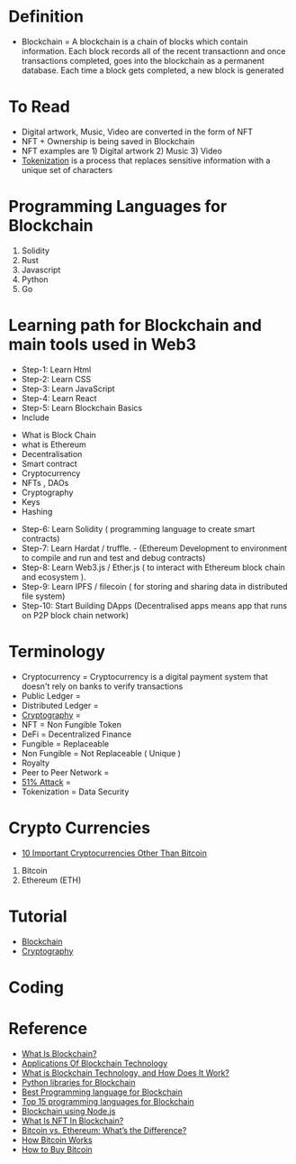 # Definition
* Blockchain = A blockchain is a chain of blocks which contain information. Each block records all of the recent transactionn and once transactions completed, goes into the blockchain as a permanent database. Each time a block gets completed, a new block is generated

# To Read
* Digital artwork, Music, Video are converted in the form of NFT
* NFT + Ownership is being saved in Blockchain
* NFT examples are 1) Digital artwork 2) Music 3) Video
* [Tokenization](https://blockchain.oodles.io/blog/blockchain-based-tokenization-essentials/) is a process that replaces sensitive information with a unique set of characters
# Programming Languages for Blockchain
1. Solidity
2. Rust
3. Javascript
4. Python
5. Go

# Learning path for Blockchain and main tools used in Web3
* Step-1: Learn Html
* Step-2: Learn CSS
* Step-3: Learn JavaScript
* Step-4: Learn React
* Step-5: Learn Blockchain Basics
* Include
- What is Block Chain
- what is Ethereum
- Decentralisation
- Smart contract
- Cryptocurrency
- NFTs , DAOs
- Cryptography
- Keys
- Hashing
* Step-6: Learn Solidity ( programming language to create smart contracts)
* Step-7: Learn Hardat / truffle. - (Ethereum Development to environment to compile and run and test and debug contracts)
* Step-8: Learn Web3.js / Ether.js ( to interact with Ethereum block chain and ecosystem ).
* Step-9: Learn IPFS / filecoin ( for storing and sharing data in distributed file system)
* Step-10: Start Building DApps (Decentralised apps means app that runs on P2P block chain network)



# Terminology
* Cryptocurrency = Cryptocurrency is a digital payment system that doesn't rely on banks to verify transactions
* Public Ledger = 
* Distributed Ledger = 
* [Cryptography](https://www.tutorialspoint.com/cryptography/index.htm) = 
* NFT = Non Fungible Token
* DeFi = Decentralized Finance
* Fungible = Replaceable
* Non Fungible = Not Replaceable ( Unique )
* Royalty
* Peer to Peer Network = 
* [51% Attack](https://www.investopedia.com/terms/1/51-attack.asp) = 
* Tokenization = Data Security
# Crypto Currencies 
* [10 Important Cryptocurrencies Other Than Bitcoin](https://www.investopedia.com/tech/most-important-cryptocurrencies-other-than-bitcoin/)
1. Bitcoin
2. Ethereum (ETH)
# Tutorial
* [Blockchain](https://www.javatpoint.com/blockchain-tutorial)
* [Cryptography](https://www.tutorialspoint.com/cryptography/index.htm)
# Coding
# Reference
* [What Is Blockchain?](https://www.youtube.com/watch?v=0JuRzN6T70I)
* [Applications Of Blockchain Technology](https://www.youtube.com/watch?v=qcYI3l4i2I0&list=PLZoTAELRMXVO7HmmSCuP_RGBX1l84Rt1_&index=2)
* [What is Blockchain Technology, and How Does It Work?](https://www.youtube.com/watch?v=UZ0Yq4Lee34&list=PLZoTAELRMXVO7HmmSCuP_RGBX1l84Rt1_&index=3)
* [Python libraries for Blockchain](https://kandi.openweaver.com/collections/blockchain/python-blockchain)
* [Best Programming language for Blockchain](https://medium.com/duomly-blockchain-online-courses/which-programming-language-is-the-best-to-be-a-blockchain-developer-2cb288e14765)
* [Top 15 programming languages for Blockchain](https://appinventiv.com/blog/best-blockchain-programming-languages/)
* [Blockchain using Node.js](https://www.section.io/engineering-education/building-a-simple-cryptocurrency-blockchain/)
* [What Is NFT In Blockchain?](https://www.youtube.com/watch?v=If0NLAp3Idk)
* [Bitcoin vs. Ethereum: What’s the Difference?](https://www.investopedia.com/articles/investing/031416/bitcoin-vs-ethereum-driven-different-purposes.asp)
* [How Bitcoin Works](https://www.investopedia.com/news/how-bitcoin-works/)
* [How to Buy Bitcoin](https://www.investopedia.com/articles/investing/082914/basics-buying-and-investing-bitcoin.asp)





